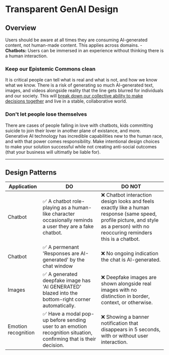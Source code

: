 # Transparent GenAI Design

## Overview

Users should be aware at all times they are consuming AI-generated content, not human-made content. This applies across domains.
    - **Chatbots:** Users can be immersed in an experience without thinking there is a human interaction. 


### Keep our Epistemic Commons clean

It is critical people can tell what is real and what is not, and how we know what we know. There is a risk of generating so much AI-generated text, images, and videos alongside reality that the line gets blurred for individuals and our society. This will [break down our collective ability to make decisions together](https://consilienceproject.org/democracy-and-the-epistemic-commons/) and live in a stable, collaborative world. 

### Don't let people lose themselves

There are cases of people falling in love with chatbots, kids committing suicide to join their lover in another plane of existance, and more. Generative AI technology has incredible capabilities new to the human race, and with that power comes responsibility. Make intentional design choices to make your solution successful while not creating anti-social outcomes (that your business will ultimatly be liable for).

-----

## Design Patterns

| Application | DO | DO NOT |
|--|-------------|------------------|
| Chatbot | ✅ A chatbot role-playing as a human-like character occasionally reminds a user they are a fake chatbot. | ❌ Chatbot interaction design looks and feels exactly like a human response (same speed, profile picture, and style as a person) with no reoccuring reminders this is a chatbot. |
| Chatbot | ✅ A permenant 'Responses are AI-generated' by the chat window | ❌ No ongoing indication the chat is AI-generated. |
| Images  | ✅ A generated deepfake image has 'AI GENERATED' blazed into the bottom-right corner automatically. | ❌ Deepfake images are shown alongside real images with no distinction in border, context, or otherwise. |
| Emotion recognition | ✅ Have a modal pop-up before sending user to an emotion recognition situation, confirming that is their decision. | ❌ Showing a banner notification that disappears in 5 seconds, with or without user interaction. |
